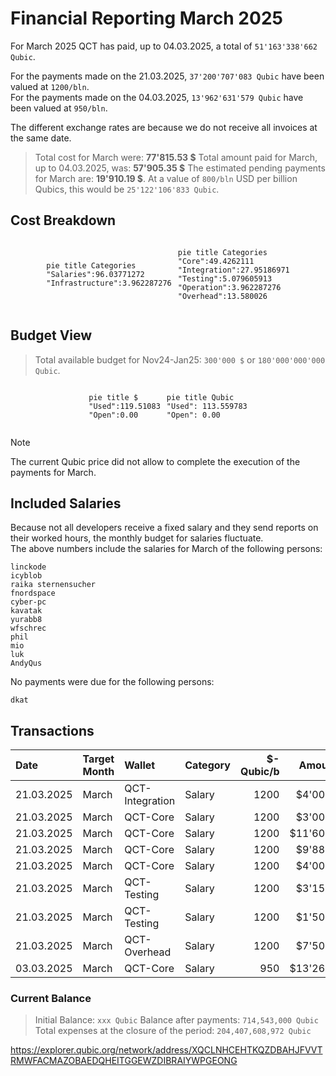 # Financial Reporting March 2025

For March 2025 QCT has paid, up to 04.03.2025, a total of `51'163'338'662 Qubic`.

For the payments made on the 21.03.2025, `37'200'707'083 Qubic` have been valued at `1200/bln`.<br>
For the payments made on the 04.03.2025, `13'962'631'579 Qubic` have been valued at `950/bln`.

The different exchange rates are because we do not receive all invoices at the same date.

> Total cost for March were: **77'815.53 $**
> Total amount paid for March, up to 04.03.2025, was: **57'905.35 $**
> The estimated pending payments for March are: **19'910.19 $**. At a value of `800/bln` USD per billion Qubics, this would be `25'122'106'833 Qubic`.

## Cost Breakdown

<div style="display: flex; justify-content: center; align-items: center; gap: 10px;flex-wrap:wrap;">
<div>

 ```mermaid
pie title Categories
"Salaries":96.03771272
"Infrastructure":3.962287276

```

</div>
 <div>

 ```mermaid
pie title Categories
"Core":49.4262111
"Integration":27.95186971
"Testing":5.079605913
"Operation":3.962287276
"Overhead":13.580026

```

 </div>
</div>

## Budget View
> Total available budget for Nov24-Jan25: `300'000 $` or `180'000'000'000 Qubic`.

<div style="display: flex; justify-content: center; align-items: center; gap: 10px;flex-wrap:wrap;">
<div>



```mermaid
pie title $
"Used":119.51083
"Open":0.00
```

</div>
 <div>

```mermaid
pie title Qubic
"Used": 113.559783
"Open": 0.00
```

 </div>
</div>

>[!NOTE] 
>The current Qubic price did not allow to complete the execution of the payments for March.


## Included Salaries
Because not all developers receive a fixed salary and they send reports on their worked hours, the monthly budget for salaries fluctuate.<br>
The above numbers include the salaries for March of the following persons:

```
linckode
icyblob
raika sternensucher
fnordspace
cyber-pc
kavatak
yurabb8
wfschrec
phil
mio
luk
AndyQus
```

No payments were due for the following persons:

``` 
dkat
```


## Transactions


| Date       | Target Month | Wallet          | Category | $-Qubic/b |   Amount $ |   Amount Qubic | TX Link                                                                                            |
| :--------- | :----------- | :-------------- | :------- | --------: | ---------: | -------------: | :------------------------------------------------------------------------------------------------- |
| 21.03.2025 | March        | QCT-Integration | Salary   |      1200 |  $4'000.00 |  3'333'333'333 | https://explorer.qubic.org/network/tx/rkwlbpfilajylauovutsqfcdyrwacawxzvypsfqticipjylpulugynzgdaqd |
| 21.03.2025 | March        | QCT-Core        | Salary   |      1200 |  $3'000.00 |  2'500'000'000 | https://explorer.qubic.org/network/tx/cmnqqjjvxbukufoxlbxrbmxfezggixnyzxwmhkloidonxclgmjetlzfdubfj |
| 21.03.2025 | March        | QCT-Core        | Salary   |      1200 | $11'607.87 |  9'673'223'750 | https://explorer.qubic.org/network/tx/cmnqqjjvxbukufoxlbxrbmxfezggixnyzxwmhkloidonxclgmjetlzfdubfj |
| 21.03.2025 | March        | QCT-Core        | Salary   |      1200 |  $9'882.98 |  8'235'816'667 | https://explorer.qubic.org/network/tx/cmnqqjjvxbukufoxlbxrbmxfezggixnyzxwmhkloidonxclgmjetlzfdubfj |
| 21.03.2025 | March        | QCT-Core        | Salary   |      1200 |  $4'000.00 |  3'333'333'333 | https://explorer.qubic.org/network/tx/cmnqqjjvxbukufoxlbxrbmxfezggixnyzxwmhkloidonxclgmjetlzfdubfj |
| 21.03.2025 | March        | QCT-Testing     | Salary   |      1200 |  $3'150.00 |  2'625'000'000 | https://explorer.qubic.org/network/tx/auepoessychygdgzfbtjcfyucnmfatrnpfiobczevgnaechfvtkseuwgkkwb |
| 21.03.2025 | March        | QCT-Testing     | Salary   |      1200 |  $1'500.00 |  1'250'000'000 | https://explorer.qubic.org/network/tx/auepoessychygdgzfbtjcfyucnmfatrnpfiobczevgnaechfvtkseuwgkkwb |
| 21.03.2025 | March        | QCT-Overhead    | Salary   |      1200 |  $7'500.00 |  6'250'000'000 | https://explorer.qubic.org/network/tx/cpvgdncfmolkdadpeyjdhckkmbbhlylnwrbwqneavbyvyojoecpaloghstbh |
| 03.03.2025 | March        | QCT-Core        | Salary   |       950 | $13'264.50 | 13'962'631'579 | https://explorer.qubic.org/network/tx/sgkqdkygfgizncdeqbknodgxcuehyxqyxndpinhljamkgsiznmdhqtmcxjkd |


### Current Balance

> Initial Balance: `xxx Qubic`
> Balance after payments: `714,543,000 Qubic`
> Total expenses at the closure of the period: `204,407,608,972 Qubic`

https://explorer.qubic.org/network/address/XQCLNHCEHTKQZDBAHJFVVTRMWFACMAZOBAEDQHEITGGEWZDIBRAIYWPGEONG